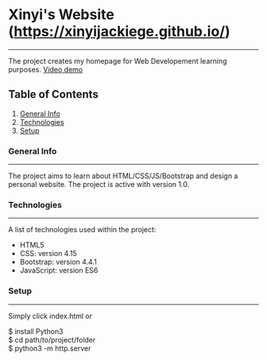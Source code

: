 # Xinyi's Website (https://xinyijackiege.github.io/)
***
The project creates my homepage for Web Developement learning purposes.
<a href="https://youtu.be/LUVkF0kFLgk">Video demo</a>

## Table of Contents
1. [General Info](#general-info)
2. [Technologies](#technologies)
3. [Setup](#Setup)

### General Info
***
The project aims to learn about HTML/CSS/JS/Bootstrap and design a personal website. The project is active with version 1.0.

### Technologies
***
A list of technologies used within the project:
* HTML5
* CSS: version 4.15
* Bootstrap: version 4.4.1
* JavaScript: version ES6

### Setup
***
Simply click index.html or

$ install Python3\
$ cd path/to/project/folder\
$ python3 -m http.server

